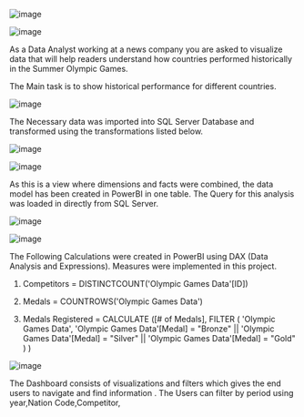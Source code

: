                                            



![image](https://user-images.githubusercontent.com/119685963/210103996-9f113621-5bfc-4118-873e-7744c86554c4.png)


![image](https://user-images.githubusercontent.com/119685963/210106199-631cef99-a47a-4678-86d5-d9108ae145ee.png)


As a Data Analyst working at a news company you are asked to visualize data that will help readers understand how countries performed
historically in the Summer Olympic Games.

The Main task is to show historical performance for different countries.

![image](https://user-images.githubusercontent.com/119685963/210106002-85834d86-27b6-4a61-ae9e-9bcf1b389004.png)


The Necessary data was imported into SQL Server Database and transformed using the transformations listed below.


![image](https://user-images.githubusercontent.com/119685963/210103904-4b2006e0-7684-4eed-be27-5520a33418eb.png)


![image](https://user-images.githubusercontent.com/119685963/210106036-6710c984-8045-44da-8f87-da373dffd084.png)


As this is a view where dimensions and facts were combined, the data model has been created in PowerBI in one table.
The Query for this analysis was loaded in directly from SQL Server.

![image](https://user-images.githubusercontent.com/119685963/210104933-18b57fc0-3333-43b8-8023-55fd1e12f6ce.png)


![image](https://user-images.githubusercontent.com/119685963/210106103-345c4ca7-f7d6-46cf-842e-f9d366df7950.png)


The Following Calculations were created in PowerBI using DAX (Data Analysis and Expressions).
Measures were implemented in this project.

1. Competitors = DISTINCTCOUNT('Olympic Games Data'[ID])

2. Medals = COUNTROWS('Olympic Games Data')

3. Medals Registered = CALCULATE ([# of Medals], FILTER (
        'Olympic Games Data',
        'Olympic Games Data'[Medal] = "Bronze"
            || 'Olympic Games Data'[Medal] = "Silver"
            || 'Olympic Games Data'[Medal] = "Gold"
    )
)


![image](https://user-images.githubusercontent.com/119685963/210106126-b3dc08bd-75e2-41ee-bc43-d1e9275b875f.png)


The Dashboard consists of visualizations and filters which gives the end users to navigate and find information .
The Users can filter by period using year,Nation Code,Competitor,




